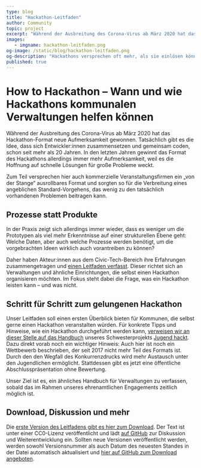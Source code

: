 ```yaml
---
type: blog
title: "Hackathon-Leitfaden"
author: Community
topic: project
excerpt: "Während der Ausbreitung des Corona-Virus ab März 2020 hat das Hackathon-Format neue Aufmerksamkeit gewonnen. Tatsächlich gibt es die Idee, dass sich Entwickler:innen zusammensetzen und gemeinsam coden, schon seit mehr als 20 Jahren. In den letzten Jahren gewinnt das Format des Hackathons allerdings immer mehr Aufmerksamkeit, weil es die Hoffnung auf schnelle Lösungen für große Probleme weckt. Deshalb haben wir als Code-for-Germany-Netzwerk unsere Erfahrungen und Erkenntnisse zu Hackathons zusammengetragen, wann und wie Hackathons wirksam werden.." 
images:
   - imgname: hackathon-leitfaden.png
og-image: /static/blog/hackathon-leitfaden.png
og-description: "Hackathons versprechen oft mehr, als sie einlösen können."
published: true
---
```


# How to Hackathon – Wann und wie Hackathons kommunalen Verwaltungen helfen können 

Während der Ausbreitung des Corona-Virus ab März 2020 hat das Hackathon-Format neue Aufmerksamkeit gewonnen. Tatsächlich gibt es die Idee, dass sich Entwickler:innen zusammensetzen und gemeinsam coden, schon seit mehr als 20 Jahren. In den letzten Jahren gewinnt das Format des Hackathons allerdings immer mehr Aufmerksamkeit, weil es die Hoffnung auf schnelle Lösungen für große Probleme weckt.

Zum Teil versprechen hier auch kommerzielle Veranstaltungsfirmen ein „von der Stange“ ausrollbares Format und sorgten so für die Verbreitung eines angeblichen Standard-Vorgehens, das wenig zu den tatsächlich vorhandenen Problemen beitragen kann.

## Prozesse statt Produkte

In der Praxis zeigt sich allerdings immer wieder, dass es weniger um die Prototypen als viel mehr Erkenntnisse auf einer strukturellen Ebene geht: Welche Daten, aber auch welche Prozesse werden benötigt, um die vorgebrachten Ideen wirklich auch vorantreiben zu können?

Daher haben Akteur:innen aus dem Civic-Tech-Bereich ihre Erfahrungen zusammengetragen und [einen Leitfaden verfasst](https://github.com/okfde/hackathon-leitfaden/releases/download/v1.0.0/hackathon-leitfaden-v1.0.0.pdf). Dieser richtet sich an Verwaltungen und ähnliche Einrichtungen, die selbst einen Hackathon organisieren möchten. Im Fokus steht dabei die Frage, was ein Hackathon leisten kann – und was nicht.

## Schritt für Schritt zum gelungenen Hackathon

Unser Leitfaden soll einen ersten Überblick bieten für Kommunen, die selbst gerne einen Hackathon veranstalten würden. Für konkrete Tipps und Hinweise, wie ein Hackathon durchgeführt werden kann, [verweisen wir an dieser Stelle auf das Handbuch](https://handbuch.jugendhackt.de) unseres Schwesterprojekts [Jugend hackt](https://jugendhackt.org). Dazu direkt vorab noch ein wichtiger Hinweis: Auch hier ist noch ein Wettbewerb beschrieben, der seit 2017 nicht mehr Teil des Formats ist. Durch den den Wegfall des Konkurrenzdrucks wird mehr Austausch unter den Jugendlichen ermöglicht. Stattdessen gibt es jetzt eine öffentliche Abschlusspräsentation ohne Bewertung.

Unser Ziel ist es, ein ähnliches Handbuch für Verwaltungen zu verfassen, sobald das im Rahmen unseres ehrenamtlichen Engagements zeitlich möglich ist.

## Download, Diskussion und mehr

Die [erste Version des Leitfadens gibt es hier zum Download](https://github.com/okfde/hackathon-leitfaden/releases/download/v1.0.0/hackathon-leitfaden-v1.0.0.pdf). Der Text ist unter einer CC0-Lizenz veröffentlicht und lädt [auf GitHub](https://github.com/okfde/hackathon-leitfaden) zur Diskussion und Weiterentwicklung ein. Sollten neue Versionen veröffentlicht werden, werden sowohl Versionsnummer als auch Datum des neuesten Standes in der Datei automatisch aktualisiert und [hier auf GitHub zum Download angeboten](https://github.com/okfde/hackathon-leitfaden/releases/latest).

